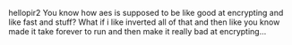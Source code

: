 hellopir2
You know how aes is supposed to be like good at encrypting and like fast and stuff? What if i like inverted all of that and then like you know made it take forever to run and then make it really bad at encrypting...
